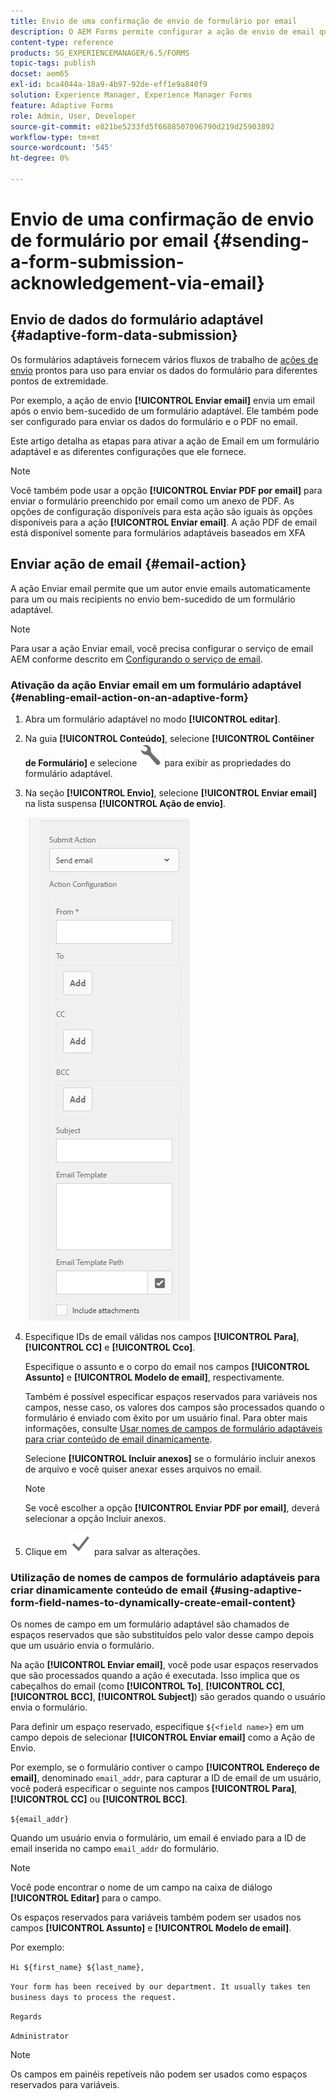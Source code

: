 ```yaml
---
title: Envio de uma confirmação de envio de formulário por email
description: O AEM Forms permite configurar a ação de envio de email que envia uma confirmação para um usuário sobre o envio do formulário.
content-type: reference
products: SG_EXPERIENCEMANAGER/6.5/FORMS
topic-tags: publish
docset: aem65
exl-id: bca4044a-18a9-4b97-92de-eff1e9a840f9
solution: Experience Manager, Experience Manager Forms
feature: Adaptive Forms
role: Admin, User, Developer
source-git-commit: e821be5233fd5f6688507096790d219d25903892
workflow-type: tm+mt
source-wordcount: '545'
ht-degree: 0%

---
```


# Envio de uma confirmação de envio de formulário por email {#sending-a-form-submission-acknowledgement-via-email}

## Envio de dados do formulário adaptável {#adaptive-form-data-submission}

Os formulários adaptáveis fornecem vários fluxos de trabalho de [ações de envio](../../forms/using/configuring-submit-actions.md) prontos para uso para enviar os dados do formulário para diferentes pontos de extremidade.

Por exemplo, a ação de envio **[!UICONTROL Enviar email]** envia um email após o envio bem-sucedido de um formulário adaptável. Ele também pode ser configurado para enviar os dados do formulário e o PDF no email.

Este artigo detalha as etapas para ativar a ação de Email em um formulário adaptável e as diferentes configurações que ele fornece.

>[!NOTE]
>
>Você também pode usar a opção **[!UICONTROL Enviar PDF por email]** para enviar o formulário preenchido por email como um anexo de PDF. As opções de configuração disponíveis para esta ação são iguais às opções disponíveis para a ação **[!UICONTROL Enviar email]**. A ação PDF de email está disponível somente para formulários adaptáveis baseados em XFA

## Enviar ação de email {#email-action}

A ação Enviar email permite que um autor envie emails automaticamente para um ou mais recipients no envio bem-sucedido de um formulário adaptável.

>[!NOTE]
>
>Para usar a ação Enviar email, você precisa configurar o serviço de email AEM conforme descrito em [Configurando o serviço de email](/help/sites-administering/notification.md#configuring-the-mail-service).

### Ativação da ação Enviar email em um formulário adaptável {#enabling-email-action-on-an-adaptive-form}

1. Abra um formulário adaptável no modo **[!UICONTROL editar]**.

1. Na guia **[!UICONTROL Conteúdo]**, selecione **[!UICONTROL Contêiner de Formulário]** e selecione ![configurar](assets/configure-icon.svg) para exibir as propriedades do formulário adaptável.

1. Na seção **[!UICONTROL Envio]**, selecione **[!UICONTROL Enviar email]** na lista suspensa **[!UICONTROL Ação de envio]**.

   ![Enviar ações](assets/submission-actions.png)

1. Especifique IDs de email válidas nos campos **[!UICONTROL Para]**, **[!UICONTROL CC]** e **[!UICONTROL Cco]**.

   Especifique o assunto e o corpo do email nos campos **[!UICONTROL Assunto]** e **[!UICONTROL Modelo de email]**, respectivamente.

   Também é possível especificar espaços reservados para variáveis nos campos, nesse caso, os valores dos campos são processados quando o formulário é enviado com êxito por um usuário final. Para obter mais informações, consulte [Usar nomes de campos de formulário adaptáveis para criar conteúdo de email dinamicamente](../../forms/using/form-submission-receipt-via-email.md#p-using-adaptive-form-field-names-to-dynamically-create-email-content-p).

   Selecione **[!UICONTROL Incluir anexos]** se o formulário incluir anexos de arquivo e você quiser anexar esses arquivos no email.

   >[!NOTE]
   >
   >Se você escolher a opção **[!UICONTROL Enviar PDF por email]**, deverá selecionar a opção Incluir anexos.

1. Clique em ![salvar](assets/save_icon.svg) para salvar as alterações.

### Utilização de nomes de campos de formulário adaptáveis para criar dinamicamente conteúdo de email {#using-adaptive-form-field-names-to-dynamically-create-email-content}

Os nomes de campo em um formulário adaptável são chamados de espaços reservados que são substituídos pelo valor desse campo depois que um usuário envia o formulário.

Na ação **[!UICONTROL Enviar email]**, você pode usar espaços reservados que são processados quando a ação é executada. Isso implica que os cabeçalhos do email (como **[!UICONTROL To]**, **[!UICONTROL CC]**, **[!UICONTROL BCC]**, **[!UICONTROL Subject]**) são gerados quando o usuário envia o formulário.

Para definir um espaço reservado, especifique `${<field name>}` em um campo depois de selecionar **[!UICONTROL Enviar email]** como a Ação de Envio.

Por exemplo, se o formulário contiver o campo **[!UICONTROL Endereço de email]**, denominado `email_addr`, para capturar a ID de email de um usuário, você poderá especificar o seguinte nos campos **[!UICONTROL Para]**, **[!UICONTROL CC]** ou **[!UICONTROL BCC]**.

`${email_addr}`

Quando um usuário envia o formulário, um email é enviado para a ID de email inserida no campo `email_addr` do formulário.

>[!NOTE]
>
>Você pode encontrar o nome de um campo na caixa de diálogo **[!UICONTROL Editar]** para o campo.

Os espaços reservados para variáveis também podem ser usados nos campos **[!UICONTROL Assunto]** e **[!UICONTROL Modelo de email]**.

Por exemplo:

`Hi ${first_name} ${last_name},`

`Your form has been received by our department. It usually takes ten business days to process the request.`

`Regards`

`Administrator`

>[!NOTE]
>
>Os campos em painéis repetíveis não podem ser usados como espaços reservados para variáveis.
